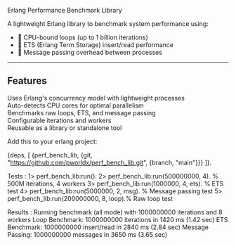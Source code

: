 Erlang Performance Benchmark Library

A lightweight Erlang library to benchmark system performance using:
- 🔹 CPU-bound loops (up to 1 billion iterations)
- 🔹 ETS (Erlang Term Storage) insert/read performance
- 🔹 Message passing overhead between processes

---

##  Features
Uses Erlang's concurrency model with lightweight processes  
Auto-detects CPU cores for optimal parallelism  
Benchmarks raw loops, ETS, and message passing  
Configurable iterations and workers  
Reusable as a library or standalone tool  

Add this to your erlang project:

{deps, [
  {perf_bench_lib, {git, "https://github.com/pworldx/perf_bench_lib.git", {branch, "main"}}}
]}.

Tests :
1> perf_bench_lib:run().
2> perf_bench_lib:run(500000000, 4).  % 500M iterations, 4 workers
3> perf_bench_lib:run(1000000, 4, ets).   % ETS test
4> perf_bench_lib:run(5000000, 2, msg).   % Message passing test
5> perf_bench_lib:run(200000000, 8, loop).% Raw loop test

Results :
Running benchmark (all mode) with 1000000000 iterations and 8 workers
Loop Benchmark: 1000000000 iterations in 1420 ms (1.42 sec)
ETS Benchmark: 1000000000 insert/read in 2840 ms (2.84 sec)
Message Passing: 1000000000 messages in 3650 ms (3.65 sec)
